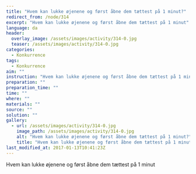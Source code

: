 ```yaml
---
title: "Hvem kan lukke øjenene og først åbne dem tættest på 1 minut?"
redirect_from: /node/314
excerpt: "Hvem kan lukke øjenene og først åbne dem tættest på 1 minut"
language: da
header:
  overlay_image: /assets/images/activity/314-0.jpg
  teaser: /assets/images/activity/314-0.jpg
categories: 
  - Konkurrence
tags: 
  - Konkurrence
aim: ""
instruction: "Hvem kan lukke øjenene og først åbne dem tættest på 1 minut"
preparation: ""
preparation_time: ""
time: ""
where: ""
materials: ""
source: ""
solution: ""
gallery:
  - url: /assets/images/activity/314-0.jpg
    image_path: /assets/images/activity/314-0.jpg
    alt: "Hvem kan lukke øjenene og først åbne dem tættest på 1 minut?"
    title: "Hvem kan lukke øjenene og først åbne dem tættest på 1 minut?"
last_modified_at: 2017-01-13T10:41:23Z
---
```

Hvem kan lukke øjenene og først åbne dem tættest på 1 minut
